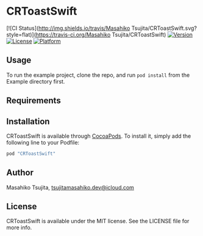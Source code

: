 # CRToastSwift

[![CI Status](http://img.shields.io/travis/Masahiko Tsujita/CRToastSwift.svg?style=flat)](https://travis-ci.org/Masahiko Tsujita/CRToastSwift)
[![Version](https://img.shields.io/cocoapods/v/CRToastSwift.svg?style=flat)](http://cocoapods.org/pods/CRToastSwift)
[![License](https://img.shields.io/cocoapods/l/CRToastSwift.svg?style=flat)](http://cocoapods.org/pods/CRToastSwift)
[![Platform](https://img.shields.io/cocoapods/p/CRToastSwift.svg?style=flat)](http://cocoapods.org/pods/CRToastSwift)

## Usage

To run the example project, clone the repo, and run `pod install` from the Example directory first.

## Requirements

## Installation

CRToastSwift is available through [CocoaPods](http://cocoapods.org). To install
it, simply add the following line to your Podfile:

```ruby
pod "CRToastSwift"
```

## Author

Masahiko Tsujita, tsujitamasahiko.dev@icloud.com

## License

CRToastSwift is available under the MIT license. See the LICENSE file for more info.
